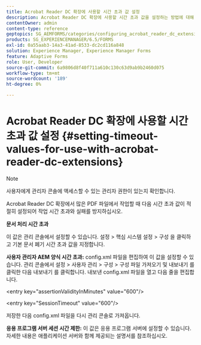 ```yaml
---
title: Acrobat Reader DC 확장에 사용할 시간 초과 값 설정
description: Acrobat Reader DC 확장에 사용할 시간 초과 값을 설정하는 방법에 대해 알아봅니다.
contentOwner: admin
content-type: reference
geptopics: SG_AEMFORMS/categories/configuring_acrobat_reader_dc_extensions
products: SG_EXPERIENCEMANAGER/6.5/FORMS
exl-id: 0a55aab3-14a3-41ad-8533-dc2cd116a848
solution: Experience Manager, Experience Manager Forms
feature: Adaptive Forms
role: User, Developer
source-git-commit: 6a9806d8f40f711a610c130c63d9ab9b2460d075
workflow-type: tm+mt
source-wordcount: '189'
ht-degree: 0%

---
```


# Acrobat Reader DC 확장에 사용할 시간 초과 값 설정  {#setting-timeout-values-for-use-with-acrobat-reader-dc-extensions}

>[!NOTE]
> 
> 사용자에게 관리자 콘솔에 액세스할 수 있는 관리자 권한이 있는지 확인합니다.

Acrobat Reader DC 확장에서 많은 PDF 파일에서 작업할 때 다음 시간 초과 값이 적절히 설정되어 작업 시간 초과와 실패를 방지하십시오.

**문서 처리 시간 초과**

이 값은 관리 콘솔에서 설정할 수 있습니다. 설정 > 핵심 시스템 설정 > 구성 을 클릭하고 기본 문서 폐기 시간 초과 값을 지정합니다.

**사용자 관리자 AEM 양식 시간 초과:** config.xml 파일을 편집하여 이 값을 설정할 수 있습니다. 관리 콘솔에서 설정 > 사용자 관리 > 구성 > 구성 파일 가져오기 및 내보내기 를 클릭한 다음 내보내기 를 클릭합니다. 내보낸 config.xml 파일을 열고 다음 줄을 편집합니다.

&lt;entry key=&quot;assertionValidityInMinutes&quot; value=&quot;600&quot;/>

&lt;entry key=&quot;SessionTimeout&quot; value=&quot;600&quot;/>

저장한 다음 config.xml 파일을 다시 관리 콘솔로 가져옵니다.

**응용 프로그램 서버 세션 시간 제한:** 이 값은 응용 프로그램 서버에 설정할 수 있습니다. 자세한 내용은 애플리케이션 서버와 함께 제공되는 설명서를 참조하십시오.
